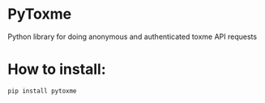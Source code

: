 PyToxme
=======

Python library for doing anonymous and authenticated toxme API requests

How to install:
=============
``pip install pytoxme``
